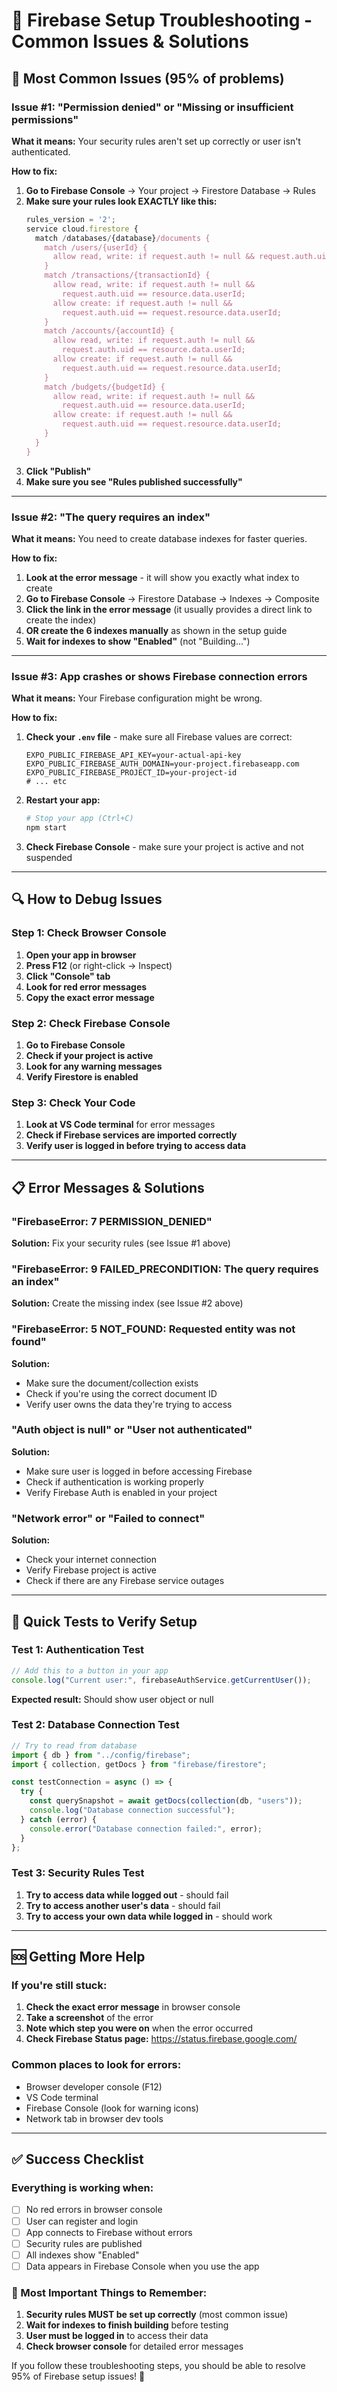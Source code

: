 # 🔧 Firebase Setup Troubleshooting - Common Issues & Solutions

## 🚨 Most Common Issues (95% of problems)

### Issue #1: "Permission denied" or "Missing or insufficient permissions"

**What it means:** Your security rules aren't set up correctly or user isn't authenticated.

**How to fix:**

1. **Go to Firebase Console** → Your project → Firestore Database → Rules
2. **Make sure your rules look EXACTLY like this:**
   ```javascript
   rules_version = '2';
   service cloud.firestore {
     match /databases/{database}/documents {
       match /users/{userId} {
         allow read, write: if request.auth != null && request.auth.uid == userId;
       }
       match /transactions/{transactionId} {
         allow read, write: if request.auth != null &&
           request.auth.uid == resource.data.userId;
         allow create: if request.auth != null &&
           request.auth.uid == request.resource.data.userId;
       }
       match /accounts/{accountId} {
         allow read, write: if request.auth != null &&
           request.auth.uid == resource.data.userId;
         allow create: if request.auth != null &&
           request.auth.uid == request.resource.data.userId;
       }
       match /budgets/{budgetId} {
         allow read, write: if request.auth != null &&
           request.auth.uid == resource.data.userId;
         allow create: if request.auth != null &&
           request.auth.uid == request.resource.data.userId;
       }
     }
   }
   ```
3. **Click "Publish"**
4. **Make sure you see "Rules published successfully"**

---

### Issue #2: "The query requires an index"

**What it means:** You need to create database indexes for faster queries.

**How to fix:**

1. **Look at the error message** - it will show you exactly what index to create
2. **Go to Firebase Console** → Firestore Database → Indexes → Composite
3. **Click the link in the error message** (it usually provides a direct link to create the index)
4. **OR create the 6 indexes manually** as shown in the setup guide
5. **Wait for indexes to show "Enabled"** (not "Building...")

---

### Issue #3: App crashes or shows Firebase connection errors

**What it means:** Your Firebase configuration might be wrong.

**How to fix:**

1. **Check your `.env` file** - make sure all Firebase values are correct:
   ```
   EXPO_PUBLIC_FIREBASE_API_KEY=your-actual-api-key
   EXPO_PUBLIC_FIREBASE_AUTH_DOMAIN=your-project.firebaseapp.com
   EXPO_PUBLIC_FIREBASE_PROJECT_ID=your-project-id
   # ... etc
   ```
2. **Restart your app:**
   ```bash
   # Stop your app (Ctrl+C)
   npm start
   ```
3. **Check Firebase Console** - make sure your project is active and not suspended

---

## 🔍 How to Debug Issues

### Step 1: Check Browser Console

1. **Open your app in browser**
2. **Press F12** (or right-click → Inspect)
3. **Click "Console" tab**
4. **Look for red error messages**
5. **Copy the exact error message**

### Step 2: Check Firebase Console

1. **Go to Firebase Console**
2. **Check if your project is active**
3. **Look for any warning messages**
4. **Verify Firestore is enabled**

### Step 3: Check Your Code

1. **Look at VS Code terminal** for error messages
2. **Check if Firebase services are imported correctly**
3. **Verify user is logged in before trying to access data**

---

## 📋 Error Messages & Solutions

### "FirebaseError: 7 PERMISSION_DENIED"

**Solution:** Fix your security rules (see Issue #1 above)

### "FirebaseError: 9 FAILED_PRECONDITION: The query requires an index"

**Solution:** Create the missing index (see Issue #2 above)

### "FirebaseError: 5 NOT_FOUND: Requested entity was not found"

**Solution:**

- Make sure the document/collection exists
- Check if you're using the correct document ID
- Verify user owns the data they're trying to access

### "Auth object is null" or "User not authenticated"

**Solution:**

- Make sure user is logged in before accessing Firebase
- Check if authentication is working properly
- Verify Firebase Auth is enabled in your project

### "Network error" or "Failed to connect"

**Solution:**

- Check your internet connection
- Verify Firebase project is active
- Check if there are any Firebase service outages

---

## 🧪 Quick Tests to Verify Setup

### Test 1: Authentication Test

```javascript
// Add this to a button in your app
console.log("Current user:", firebaseAuthService.getCurrentUser());
```

**Expected result:** Should show user object or null

### Test 2: Database Connection Test

```javascript
// Try to read from database
import { db } from "../config/firebase";
import { collection, getDocs } from "firebase/firestore";

const testConnection = async () => {
  try {
    const querySnapshot = await getDocs(collection(db, "users"));
    console.log("Database connection successful");
  } catch (error) {
    console.error("Database connection failed:", error);
  }
};
```

### Test 3: Security Rules Test

1. **Try to access data while logged out** - should fail
2. **Try to access another user's data** - should fail
3. **Try to access your own data while logged in** - should work

---

## 🆘 Getting More Help

### If you're still stuck:

1. **Check the exact error message** in browser console
2. **Take a screenshot** of the error
3. **Note which step you were on** when the error occurred
4. **Check Firebase Status page:** https://status.firebase.google.com/

### Common places to look for errors:

- Browser developer console (F12)
- VS Code terminal
- Firebase Console (look for warning icons)
- Network tab in browser dev tools

---

## ✅ Success Checklist

### Everything is working when:

- [ ] No red errors in browser console
- [ ] User can register and login
- [ ] App connects to Firebase without errors
- [ ] Security rules are published
- [ ] All indexes show "Enabled"
- [ ] Data appears in Firebase Console when you use the app

### 🎯 Most Important Things to Remember:

1. **Security rules MUST be set up correctly** (most common issue)
2. **Wait for indexes to finish building** before testing
3. **User must be logged in** to access their data
4. **Check browser console** for detailed error messages

If you follow these troubleshooting steps, you should be able to resolve 95% of Firebase setup issues! 🚀

